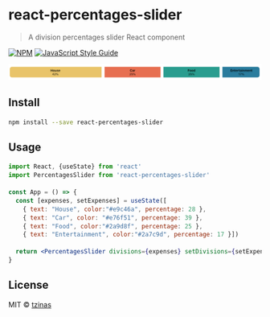 # react-percentages-slider

> A division percentages slider React component

[![NPM](https://img.shields.io/npm/v/react-percentages-slider.svg)](https://www.npmjs.com/package/react-percentages-slider) [![JavaScript Style Guide](https://img.shields.io/badge/code_style-standard-brightgreen.svg)](https://standardjs.com)

![Percentages slider](images/example.png)


## Install

```bash
npm install --save react-percentages-slider
```

## Usage

```jsx
import React, {useState} from 'react'
import PercentagesSlider from 'react-percentages-slider'

const App = () => {
  const [expenses, setExpenses] = useState([
    { text: "House", color:"#e9c46a", percentage: 28 },
    { text: "Car", color: "#e76f51", percentage: 39 },
    { text: "Food", color:"#2a9d8f", percentage: 25 },
    { text: "Entertainment", color:"#2a7c9d", percentage: 17 }])

  return <PercentagesSlider divisions={expenses} setDivisions={setExpenses}/>
}
```

## License

MIT © [tzinas](https://github.com/tzinas)
